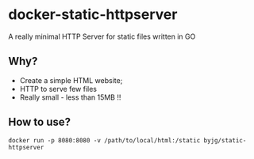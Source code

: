 # docker-static-httpserver

A really minimal HTTP Server for static files written in GO

## Why?

* Create a simple HTML website;
* HTTP to serve few files
* Really small - less than 15MB !!

## How to use?

```
docker run -p 8080:8080 -v /path/to/local/html:/static byjg/static-httpserver
```
